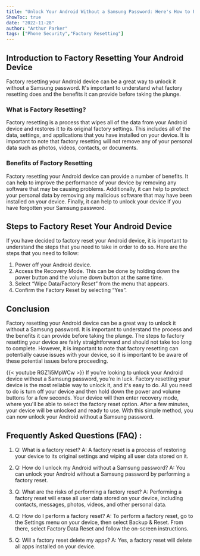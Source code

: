 ```yaml
---
title: "Unlock Your Android Without a Samsung Password: Here's How to Factory Reset!"
ShowToc: true 
date: "2022-11-28"
author: "Arthur Parker" 
tags: ["Phone Security","Factory Resetting"]
---
```

## Introduction to Factory Resetting Your Android Device

Factory resetting your Android device can be a great way to unlock it without a Samsung password. It's important to understand what factory resetting does and the benefits it can provide before taking the plunge.

### What is Factory Resetting?

Factory resetting is a process that wipes all of the data from your Android device and restores it to its original factory settings. This includes all of the data, settings, and applications that you have installed on your device. It is important to note that factory resetting will not remove any of your personal data such as photos, videos, contacts, or documents.

### Benefits of Factory Resetting

Factory resetting your Android device can provide a number of benefits. It can help to improve the performance of your device by removing any software that may be causing problems. Additionally, it can help to protect your personal data by removing any malicious software that may have been installed on your device. Finally, it can help to unlock your device if you have forgotten your Samsung password.

## Steps to Factory Reset Your Android Device

If you have decided to factory reset your Android device, it is important to understand the steps that you need to take in order to do so. Here are the steps that you need to follow:

1. Power off your Android device.
2. Access the Recovery Mode. This can be done by holding down the power button and the volume down button at the same time.
3. Select “Wipe Data/Factory Reset” from the menu that appears.
4. Confirm the Factory Reset by selecting “Yes”.

## Conclusion

Factory resetting your Android device can be a great way to unlock it without a Samsung password. It is important to understand the process and the benefits it can provide before taking the plunge. The steps to factory resetting your device are fairly straightforward and should not take too long to complete. However, it is important to note that factory resetting can potentially cause issues with your device, so it is important to be aware of these potential issues before proceeding.

{{< youtube RGZ1i5MpWCw >}} 
If you're looking to unlock your Android device without a Samsung password, you're in luck. Factory resetting your device is the most reliable way to unlock it, and it's easy to do. All you need to do is turn off your device and then hold down the power and volume buttons for a few seconds. Your device will then enter recovery mode, where you'll be able to select the factory reset option. After a few minutes, your device will be unlocked and ready to use. With this simple method, you can now unlock your Android without a Samsung password.

## Frequently Asked Questions (FAQ) :
1. Q: What is a factory reset?
A: A factory reset is a process of restoring your device to its original settings and wiping all user data stored on it.

2. Q: How do I unlock my Android without a Samsung password?
A: You can unlock your Android without a Samsung password by performing a factory reset.

3. Q: What are the risks of performing a factory reset?
A: Performing a factory reset will erase all user data stored on your device, including contacts, messages, photos, videos, and other personal data.

4. Q: How do I perform a factory reset?
A: To perform a factory reset, go to the Settings menu on your device, then select Backup & Reset. From there, select Factory Data Reset and follow the on-screen instructions.

5. Q: Will a factory reset delete my apps?
A: Yes, a factory reset will delete all apps installed on your device.


